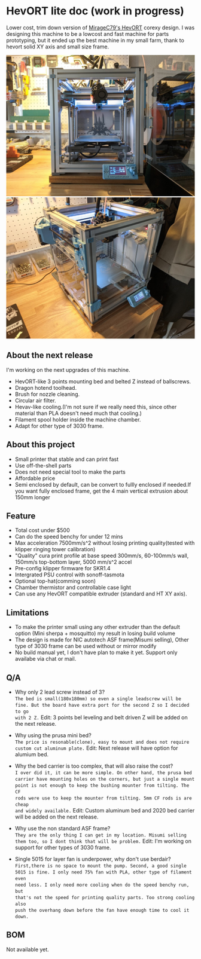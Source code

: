 # HevORT lite doc (work in progress)

Lower cost, trim down version of [MirageC79's HevORT](https://github.com/MirageC79/HevORT) corexy design. I was designing this machine to be a lowcost and fast machine for parts prototyping, but it ended up the best machine in my small farm, thank to hevort solid XY axis and small size frame.

![front-view](https://github.com/ChipCE/HevORT-lite/blob/master/img/front.jpg)
![side-view](https://github.com/ChipCE/HevORT-lite/blob/master/img/side.jpg)

## About the next release

I'm working on the next upgrades of this machine.

- HevORT-like 3 points mounting bed and belted Z instead of ballscrews.
- Dragon hotend toolhead.
- Brush for nozzle cleaning.
- Circular air filter.
- Hevav-like cooling.(I'm not sure if we really need this, since other material than PLA doesn't need much that cooling.)
- Filament spool holder inside the machine chamber.
- Adapt for other type of 3030 frame.

## About this project

- Small printer that stable and can print fast
- Use off-the-shell parts
- Does not need special tool to make the parts
- Affordable price
- Semi enclosed by default, can be convert to fullly enclosed if needed.If you want fully enclosed frame, get the 4 main vertical extrusion about 150mm longer

## Feature

- Total cost under $500
- Can do the speed benchy for under 12 mins
- Max acceleration 7500mm/s^2 without losing printing quality(tested with klipper ringing tower calibration)
- "Quality" cura print profile at base speed 300mm/s, 60-100mm/s wall, 150mm/s top-bottom layer, 5000 mm/s^2 accel
- Pre-config klipper firmware for SKR1.4
- Intergrated PSU control with sonoff-tasmota
- Optional top-hat(comming soon)
- Chamber thermistor and controllable case light
- Can use any HevORT compatible extruder (standard and HT XY axis).

## Limitations

- To make the printer small using any other extruder than the default option (Mini sherpa + mosquitto) my result in losing build volume
- The design is made for NIC autotech ASF frame(Misumi selling), Other type of 3030 frame can be used without or mirror modify
- No build manual yet, I don't have plan to make it yet. Support only availabe via chat or mail.

## Q/A

- Why only 2 lead screw instead of 3?  
  <code>The bed is small(180x180mm) so even a single leadscrew will be fine. But the board have extra port for the second Z so I decided to go with 2 Z.</code>
  Edit: 3 points bel leveling and belt driven Z will be added on the next release.  

- Why using the prusa mini bed?  
  <code>The price is resonable(clone), easy to mount and does not require custom cut aluminum plate.</code>
  Edit: Next release will have option for alumium bed.  
  
- Why the bed carrier is too complex, that will also raise the cost?  
  <code>I over did it, it can be more simple. On other hand, the prusa bed carrier have mounting holes on the corners, but just a single mount point is not enough to keep the bushing mounter from tilting. The CF rods were use to keep the mounter from tilting. 5mm CF rods is are cheap and widely available.</code>
  Edit: Custom aluminum bed and 2020 bed carrier will be added on the next release.
  
- Why use the non standard ASF frame?  
  <code>They are the only thing I can get in my location. Misumi selling them too, so I dont think that will be problem.</code>
  Edit: I'm working on support for other types of 3030 frame.
  
- Single 5015 for layer fan is underpower, why don't use berdair?  
  <code>First,there is no space to mount the pump. Second, a good single 5015 is fine. I only need 75% fan with PLA, other type of filament even need less. I only need more cooling when do the speed benchy run, but that's not the speed for printing quality parts. Too strong cooling also push the overhang down before the fan have enough time to cool it down.</code>

## BOM
Not available yet.
